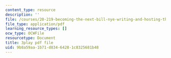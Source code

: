 ```yaml
---
content_type: resource
description: ''
file: /courses/20-219-becoming-the-next-bill-nye-writing-and-hosting-the-educational-show-january-iap-2015/9b8a59aa1b71d83464281c8325681b48_gUNY29Zpu7g.pdf
file_type: application/pdf
learning_resource_types: []
ocw_type: OCWFile
resourcetype: Document
title: 3play pdf file
uid: 9b8a59aa-1b71-d834-6428-1c8325681b48
---
```

